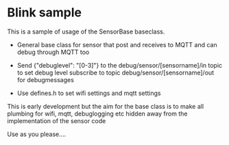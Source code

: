 # Blink sample
This is a sample of usage of the SensorBase baseclass.

- General base class for sensor that post and receives to MQTT and can debug through MQTT too
  
 - Send {"debuglevel": "[0-3]"} to the debug/sensor/[sensorname]/in topic to set debug level
   subscribe to topic debug/sensor/[sensorname]/out for debugmessages

 - Use defines.h to set wifi settings and mqtt settings

 This is early development but the aim for the base class is
 to make all plumbing for wifi, mqtt, debuglogging etc hidden 
 away from the implementation of the sensor code

 Use as you please....